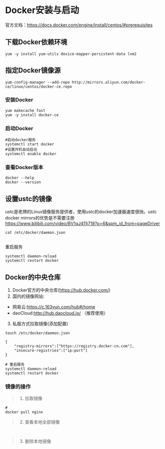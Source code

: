 
# Docker安装与启动

官方文档：https://docs.docker.com/engine/install/centos/#prerequisites

## 下载Docker依赖环境

```
yum -y install yum-utils device-mapper-persistent-data lvm2
```

## 指定Docker镜像源

```
yum-config-manager --add-repo http://mirrors.aliyun.com/docker-ce/linux/centos/docker-ce.repo
```

### 安装Docker
```
yum makecache fast
yum -y install docker-ce
```
### 启动Docker

```
#启动docker服务
systemctl start docker
#设置开机自动启动
systemctl enable docker
```

### 查看Docker版本

```
docker --help
docker --version
```

## 设置ustc的镜像

ustc是老牌的Linux镜像服务提供者，使用ustc的docker加速器速度很快。ustc docker mirrors的优势是不需要注册
https://www.bilibili.com/video/BV1qJ411j718?p=6&spm_id_from=pageDriver


```
cat /etc/docker/daemon.json


```
重启服务
```
systemctl daemon-reload
systemctl restart docker
```



## Docker的中央仓库

1. Docker官方的中央仓库(https://hub.docker.com/)
2. 国内的镜像网站:
+ 网易云:https://c.163yun.com/hub#/home
+ daoCloud:http://hub.daocloud.io/ （推荐使用）
3. 私服方式拉取镜像(添加配置)
```
touch /etc/docker/daemon.json

{
	"registry-mirrors":["https://registry.docker-cn.com"],
	"insecure-registries":["ip:port"]
}

# 重启服务
systemctl daemon-reload
systemctl restart docker
```

### 镜像的操作

> 1. 拉取镜像
```
#
docker pull nginx

```
> 2. 查看本地全部镜像
```


```
> 3. 删除本地镜像
```

```

